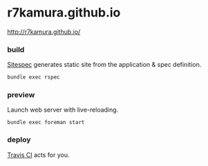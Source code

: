 # r7kamura.github.io
http://r7kamura.github.io/

### build
[Sitespec](https://github.com/r7kamura/sitespec) generates static site from the application & spec definition.

```sh
bundle exec rspec
```

### preview
Launch web server with live-reloading.

```
bundle exec foreman start
```

### deploy
[Travis CI](https://travis-ci.org/r7kamura/r7kamura.github.io) acts for you.
